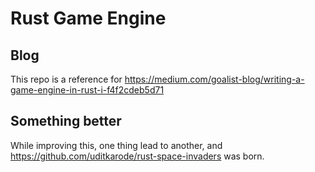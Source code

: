 # Rust Game Engine
  
## Blog
This repo is a reference for https://medium.com/goalist-blog/writing-a-game-engine-in-rust-i-f4f2cdeb5d71
  
## Something better
While improving this, one thing lead to another, and https://github.com/uditkarode/rust-space-invaders was born.
